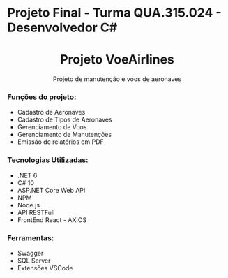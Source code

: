 # Projeto Final - Turma QUA.315.024 - Desenvolvedor C#

<h1 align="center">Projeto VoeAirlines</h1>
    <p align="center">Projeto de manutenção e voos de aeronaves</p>

<h3>Funções do projeto:</h3>

<ul>
    <li>Cadastro de Aeronaves</li>
    <li>Cadastro de Tipos de Aeronaves</li>
    <li>Gerenciamento de Voos</li>
    <li>Gerenciamento de Manutenções</li>
    <li>Emissão de relatórios em PDF</li>
</ul>

<h3>Tecnologias Utilizadas:</h3>

<ul>
    <li>.NET 6</li>
    <li>C# 10</li>
    <li>ASP.NET Core Web API</li>
    <li>NPM</li>
    <li>Node.js</li>
    <li>API RESTFull</li>
    <li>FrontEnd React - AXIOS</li>

</ul>

<h3>Ferramentas:</h3>
<ul>
    <li>Swagger</li>
    <li>SQL Server</li>
    <li>Extensões VSCode</li>
